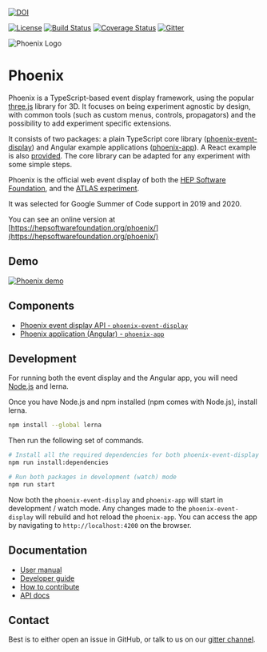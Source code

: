 [![DOI](https://zenodo.org/badge/135442382.svg)](https://zenodo.org/badge/latestdoi/135442382)

[![License][license-img]][license-url]
[![Build Status][build-img]][build-link]
[![Coverage Status](https://coveralls.io/repos/github/HSF/phoenix/badge.svg?branch=master)](https://coveralls.io/github/HSF/phoenix?branch=master)
[![Gitter](https://badges.gitter.im/phoenix-developers/community.svg)](https://gitter.im/phoenix-developers/community?utm_source=badge&utm_medium=badge&utm_campaign=pr-badge)

[build-img]: https://travis-ci.com/HSF/phoenix.svg?branch=master
[build-link]: https://travis-ci.com/HSF/phoenix
[license-img]: https://img.shields.io/github/license/hsf/phoenix.svg
[license-url]: https://github.com/hsf/phoenix/blob/master/LICENSE

![Phoenix Logo](https://raw.github.com/HSF/phoenix/master/packages/phoenix-ng/projects/phoenix-app/src/assets/images/logo-text.svg)

# Phoenix

Phoenix is a TypeScript-based event display framework, using the popular [three.js](https://threejs.org) library for 3D. It focuses on being experiment agnostic by design, with common tools (such as custom menus, controls, propagators) and the possibility to add experiment specific extensions. 

It consists of two packages: a plain TypeScript core library ([phoenix-event-display](packages/phoenix-event-display/README.md)) and Angular example applications ([phoenix-app](packages/phoenix-ng/projects/phoenix-app/README.md)). A React example is also [provided](https://github.com/9inpachi/phoenix-react). The core library can be adapted for any experiment with some simple steps. 

Phoenix is the official web event display of both the [HEP Software Foundation](https://hepsoftwarefoundation.org), and the [ATLAS experiment](https://atlas.cern).

It was selected for Google Summer of Code support in 2019 and 2020.

You can see an online version at [https://hepsoftwarefoundation.org/phoenix/](https://hepsoftwarefoundation.org/phoenix/)

## Demo

[![Phoenix demo](https://raw.github.com/HSF/phoenix/master/packages/phoenix-ng/projects/phoenix-app/src/assets/images/video-cover.png)](https://www.youtube.com/watch?v=75MWVRzVvoY)

## Components

* [Phoenix event display API - `phoenix-event-display`](./packages/phoenix-event-display/)
* [Phoenix application (Angular) - `phoenix-app`](./packages/phoenix-ng/projects/phoenix-app/)

## Development

For running both the event display and the Angular app, you will need [Node.js](https://nodejs.org/en/download/) and lerna.

Once you have Node.js and npm installed (npm comes with Node.js), install lerna.

```sh
npm install --global lerna
```

Then run the following set of commands.

```sh
# Install all the required dependencies for both phoenix-event-display and phoenix-app and symlink the packages
npm run install:dependencies

# Run both packages in development (watch) mode
npm run start
```

Now both the `phoenix-event-display` and `phoenix-app` will start in development / watch mode. Any changes made to the `phoenix-event-display` will rebuild and hot reload the `phoenix-app`. You can access the app by navigating to `http://localhost:4200` on the browser.

## Documentation

* [User manual](./guides/users.md)
* [Developer guide](./guides/developers.md)
* [How to contribute](./CONTRIBUTING.md)
* [API docs](https://hepsoftwarefoundation.org/phoenix/api-docs/)

## Contact

Best is to either open an issue in GitHub, or talk to us on our [gitter channel](https://gitter.im/phoenix-developers/community).
